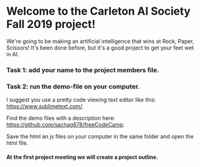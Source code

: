 # Welcome to the Carleton AI Society Fall 2019 project!

We're going to be making an artificial intelligence that wins at Rock, Paper, Scissors!
It's been done before, but it's a good project to get your feet wet in AI.

### Task 1: add your name to the project members file.

### Task 2: run the demo-file on your computer.

I suggest you use a pretty code viewing text editor like this: https://www.sublimetext.com/.

Find the demo files with a description here: https://github.com/sachag678/freeCodeCamp.

Save the html an js files on your computer in the same folder and open the html file.

#### At the first project meeting we will create a project outline.
